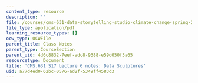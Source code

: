 ```yaml
---
content_type: resource
description: ''
file: /courses/cms-631-data-storytelling-studio-climate-change-spring-2017/a77d4ed062bc0576ad2f5349ff4583d3_MITCMS_631s17_lec6_sculpt_nt.pdf
file_type: application/pdf
learning_resource_types: []
ocw_type: OCWFile
parent_title: Class Notes
parent_type: CourseSection
parent_uid: 4d6c8832-7eef-adc8-9388-e59d050f3a65
resourcetype: Document
title: 'CMS.631 S17 Lecture 6 notes: Data Sculptures'
uid: a77d4ed0-62bc-0576-ad2f-5349ff4583d3
---
```

